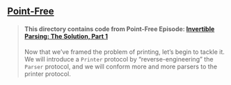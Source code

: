 ## [Point-Free](https://www.pointfree.co)

> #### This directory contains code from Point-Free Episode: [Invertible Parsing: The Solution, Part 1](https://www.pointfree.co/episodes/ep179-invertible-parsing-the-solution-part-1)
>
> Now that we’ve framed the problem of printing, let’s begin to tackle it. We will introduce a `Printer` protocol by “reverse-engineering” the `Parser` protocol, and we will conform more and more parsers to the printer protocol.
